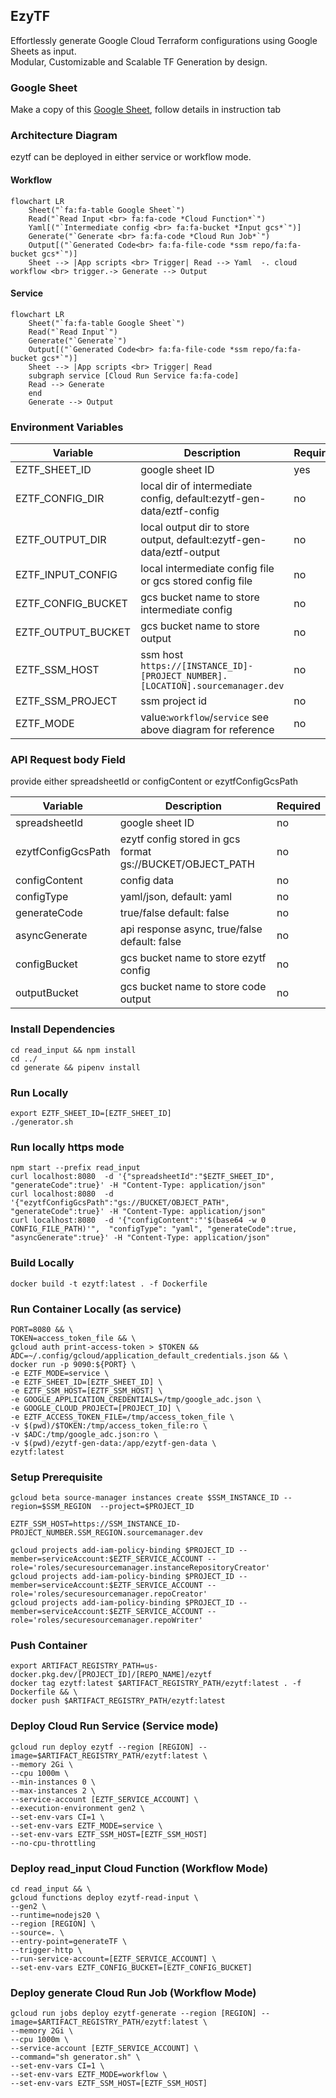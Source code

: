 ## EzyTF

Effortlessly generate Google Cloud Terraform configurations using Google Sheets as input.<br>
Modular, Customizable and Scalable TF Generation by design.

### Google Sheet

Make a copy of this [Google Sheet](https://docs.google.com/spreadsheets/d/1cvjTM4QiovZVsnrQYRvSAxD6dmru5UZ8384sycsFsRE/edit?usp=sharing), follow details in instruction tab

### Architecture Diagram

ezytf can be deployed in either service or workflow mode.

#### Workflow

```mermaid
flowchart LR
    Sheet("`fa:fa-table Google Sheet`")
    Read("`Read Input <br> fa:fa-code *Cloud Function*`")
    Yaml[("`Intermediate config <br> fa:fa-bucket *Input gcs*`")]
    Generate("`Generate <br> fa:fa-code *Cloud Run Job*`")
    Output[("`Generated Code<br> fa:fa-file-code *ssm repo/fa:fa-bucket gcs*`")]
    Sheet --> |App scripts <br> Trigger| Read --> Yaml  -. cloud workflow <br> trigger.-> Generate --> Output
```

#### Service

```mermaid
flowchart LR
    Sheet("`fa:fa-table Google Sheet`")
    Read("`Read Input`")
    Generate("`Generate`")
    Output[("`Generated Code<br> fa:fa-file-code *ssm repo/fa:fa-bucket gcs*`")]
    Sheet --> |App scripts <br> Trigger| Read
    subgraph service [Cloud Run Service fa:fa-code]
    Read --> Generate
    end
    Generate --> Output
```

### Environment Variables

| Variable           | Description                                                                    | Required |
| ------------------ | ------------------------------------------------------------------------------ | -------- |
| EZTF_SHEET_ID      | google sheet ID                                                                | yes      |
| EZTF_CONFIG_DIR    | local dir of intermediate config, default:ezytf-gen-data/eztf-config           | no       |
| EZTF_OUTPUT_DIR    | local output dir to store output, default:ezytf-gen-data/eztf-output           | no       |
| EZTF_INPUT_CONFIG  | local intermediate config file or gcs stored config file                       | no       |
| EZTF_CONFIG_BUCKET | gcs bucket name to store intermediate config                                   | no       |
| EZTF_OUTPUT_BUCKET | gcs bucket name to store output                                                | no       |
| EZTF_SSM_HOST      | ssm host `https://[INSTANCE_ID]-[PROJECT_NUMBER].[LOCATION].sourcemanager.dev` | no       |
| EZTF_SSM_PROJECT   | ssm project id                                                                 | no       |
| EZTF_MODE          | value:`workflow`/`service` see above diagram for reference                     | no       |

### API Request body Field

provide either spreadsheetId or configContent or ezytfConfigGcsPath

| Variable           | Description                                               | Required |
| ------------------ | --------------------------------------------------------- | -------- |
| spreadsheetId      | google sheet ID                                           | no       |
| ezytfConfigGcsPath | ezytf config stored in gcs format gs://BUCKET/OBJECT_PATH | no       |
| configContent      | config data                                               | no       |
| configType         | yaml/json, default: yaml                                  | no       |
| generateCode       | true/false default: false                                 | no       |
| asyncGenerate      | api response async, true/false default: false             | no       |
| configBucket       | gcs bucket name to store ezytf config                     | no       |
| outputBucket       | gcs bucket name to store code output                      | no       |

### Install Dependencies

```
cd read_input && npm install
cd ../
cd generate && pipenv install
```

### Run Locally

```
export EZTF_SHEET_ID=[EZTF_SHEET_ID]
./generator.sh
```

### Run locally https mode

```
npm start --prefix read_input
curl localhost:8080  -d '{"spreadsheetId":"$EZTF_SHEET_ID", "generateCode":true}' -H "Content-Type: application/json"
curl localhost:8080  -d '{"ezytfConfigGcsPath":"gs://BUCKET/OBJECT_PATH", "generateCode":true}' -H "Content-Type: application/json"
curl localhost:8080  -d '{"configContent":"'$(base64 -w 0 CONFIG_FILE_PATH)'",  "configType": "yaml", "generateCode":true, "asyncGenerate":true}' -H "Content-Type: application/json"
```

### Build Locally

```
docker build -t ezytf:latest . -f Dockerfile
```

### Run Container Locally (as service)

```
PORT=8080 && \
TOKEN=access_token_file && \
gcloud auth print-access-token > $TOKEN &&
ADC=~/.config/gcloud/application_default_credentials.json && \
docker run -p 9090:${PORT} \
-e EZTF_MODE=service \
-e EZTF_SHEET_ID=[EZTF_SHEET_ID] \
-e EZTF_SSM_HOST=[EZTF_SSM_HOST] \
-e GOOGLE_APPLICATION_CREDENTIALS=/tmp/google_adc.json \
-e GOOGLE_CLOUD_PROJECT=[PROJECT_ID] \
-e EZTF_ACCESS_TOKEN_FILE=/tmp/access_token_file \
-v $(pwd)/$TOKEN:/tmp/access_token_file:ro \
-v $ADC:/tmp/google_adc.json:ro \
-v $(pwd)/ezytf-gen-data:/app/ezytf-gen-data \
ezytf:latest
```

### Setup Prerequisite 
```
gcloud beta source-manager instances create $SSM_INSTANCE_ID --region=$SSM_REGION  --project=$PROJECT_ID
```

```
EZTF_SSM_HOST=https://SSM_INSTANCE_ID-PROJECT_NUMBER.SSM_REGION.sourcemanager.dev
```


```
gcloud projects add-iam-policy-binding $PROJECT_ID --member=serviceAccount:$EZTF_SERVICE_ACCOUNT --role='roles/securesourcemanager.instanceRepositoryCreator'
gcloud projects add-iam-policy-binding $PROJECT_ID --member=serviceAccount:$EZTF_SERVICE_ACCOUNT --role='roles/securesourcemanager.repoCreator'
gcloud projects add-iam-policy-binding $PROJECT_ID --member=serviceAccount:$EZTF_SERVICE_ACCOUNT --role='roles/securesourcemanager.repoWriter'
```

### Push Container

```
export ARTIFACT_REGISTRY_PATH=us-docker.pkg.dev/[PROJECT_ID]/[REPO_NAME]/ezytf
docker tag ezytf:latest $ARTIFACT_REGISTRY_PATH/ezytf:latest . -f Dockerfile && \
docker push $ARTIFACT_REGISTRY_PATH/ezytf:latest
```

### Deploy Cloud Run Service (Service mode)

```
gcloud run deploy ezytf --region [REGION] --image=$ARTIFACT_REGISTRY_PATH/ezytf:latest \
--memory 2Gi \
--cpu 1000m \
--min-instances 0 \
--max-instances 2 \
--service-account [EZTF_SERVICE_ACCOUNT] \
--execution-environment gen2 \
--set-env-vars CI=1 \
--set-env-vars EZTF_MODE=service \
--set-env-vars EZTF_SSM_HOST=[EZTF_SSM_HOST]
--no-cpu-throttling
```

### Deploy read_input Cloud Function (Workflow Mode)

```
cd read_input && \
gcloud functions deploy ezytf-read-input \
--gen2 \
--runtime=nodejs20 \
--region [REGION] \
--source=. \
--entry-point=generateTF \
--trigger-http \
--run-service-account=[EZTF_SERVICE_ACCOUNT] \
--set-env-vars EZTF_CONFIG_BUCKET=[EZTF_CONFIG_BUCKET]
```

### Deploy generate Cloud Run Job (Workflow Mode)

```
gcloud run jobs deploy ezytf-generate --region [REGION] --image=$ARTIFACT_REGISTRY_PATH/ezytf:latest \
--memory 2Gi \
--cpu 1000m \
--service-account [EZTF_SERVICE_ACCOUNT] \
--command="sh generator.sh" \
--set-env-vars CI=1 \
--set-env-vars EZTF_MODE=workflow \
--set-env-vars EZTF_SSM_HOST=[EZTF_SSM_HOST]
```
